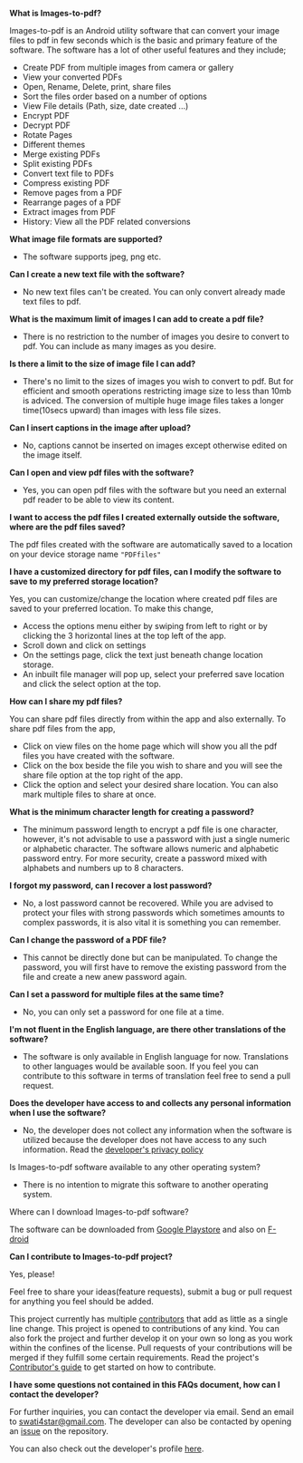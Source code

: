 **What is Images-to-pdf?**

Images-to-pdf is an Android utility software that can convert your image files to pdf in few seconds which is the basic and primary feature of the software. The software has a lot of other useful features and they include;
- Create PDF from multiple images from camera or gallery
- View your converted PDFs
- Open, Rename, Delete, print, share files
- Sort the files order based on a number of options
- View File details (Path, size, date created ...)
- Encrypt PDF
- Decrypt PDF
- Rotate Pages
- Different themes
- Merge existing PDFs
- Split existing PDFs
- Convert text file to PDFs
- Compress existing PDF
- Remove pages from a PDF
- Rearrange pages of a PDF
- Extract images from PDF
- History: View all the PDF related conversions

**What image file formats are supported?**

- The software supports jpeg, png etc. 

**Can I create a new text file with the software?**

- No new text files can't be created. You can only convert already made text files to pdf.

**What is the maximum limit of images I can add to create a pdf file?**

- There is no restriction to the number of images you desire to convert to pdf. You can include as many images as you desire. 

**Is there a limit to the size of image file I can add?**

- There's no limit to the sizes of images you wish to convert to pdf. But for efficient and smooth operations restricting image size to less than 10mb is adviced. The conversion of multiple huge image files takes a longer time(10secs upward) than images with less file sizes. 

**Can I insert captions in the image after upload?**

- No, captions cannot be inserted on images except otherwise edited on the image itself.

**Can I open and view pdf files with the software?**

- Yes, you can open pdf files with the software but you need an external pdf reader to be able to view its content.

**I want to access the pdf files I created externally outside the software, where are the pdf files saved?**

The pdf files created with the software are automatically saved to a location on your device storage name ```"PDFfiles"```

**I have a customized directory for pdf files, can I modify the software to save to my preferred storage location?**

Yes, you can customize/change the location where created pdf files are saved to your preferred location. To make this change, 
- Access the options menu either by swiping from left to right or by clicking the 3 horizontal lines at the top left of the app.
- Scroll down and click on settings
- On the settings page, click the text just beneath change location storage.
- An inbuilt file manager will pop up, select your preferred save location and click the select option at the top.

**How can I share my pdf files?**

You can share pdf files directly from within the app and also externally. To share pdf files from the app, 
- Click on view files on the home page which will show you all the pdf files you have created with the software.
- Click on the box beside the file you wish to share and you will see the share file option at the top right of the app.
- Click the option and select your desired share location.
You can also mark multiple files to share at once.

**What is the minimum character length for creating a password?**

- The minimum password length to encrypt a pdf file is one character, however, it's not advisable to use a password with just a single numeric or alphabetic character. The software allows numeric and alphabetic password entry. For more security, create a password mixed with alphabets and numbers up to 8 characters.

**I forgot my password, can I recover a lost password?**

- No, a lost password cannot be recovered. While you are advised to protect your files with strong passwords which sometimes amounts to complex passwords, it is also vital it is something you can remember.

**Can I change the password of a PDF file?**

- This cannot be directly done but can be manipulated. To change the password, you will first have to remove the existing password from the file and create a new anew password again.

**Can I set a password for multiple files at the same time?**

- No, you can only set a password for one file at a time.

**I'm not fluent in the English language, are there other translations of the software?**

- The software is only available in English language for now. Translations to other languages would be available soon. If you feel you can contribute to this software in terms of translation feel free to send a pull request.

**Does the developer have access to and collects any personal information when I use the software?**

- No, the developer does not collect any information when the software is utilized because the developer does not have access to any such information. Read the [developer's privacy policy](https://sites.google.com/view/privacy-policy-image-to-pdf/home)

Is Images-to-pdf software available to any other operating system?

- There is no intention to migrate this software to another operating system.

Where can I download Images-to-pdf software?

The software can be downloaded from [Google Playstore](https://play.google.com/store/apps/details?id=swati4star.createpdf) and also on [F-droid](https://f-droid.org/app/swati4star.createpdf)

**Can I contribute to Images-to-pdf project?**

Yes, please!

Feel free to share your ideas(feature requests), submit a bug or pull request for anything you feel should be added.

This project currently has multiple [contributors](https://github.com/Swati4star/Images-to-PDF/graphs/contributors) that add as little as a single line change. This project is opened to contributions of any kind. You can also fork the project and further develop it on your own so long as you work within the confines of the license. Pull requests of your contributions will be merged if they fulfill some certain requirements. Read the project's [Contributor's guide](https://github.com/Swati4star/Images-to-PDF/blob/master/CONTRIBUTING.md) to get started on how to contribute.

**I have some questions not contained in this FAQs document, how can I contact the developer?**

For further inquiries, you can contact the developer via email. Send an email to swati4star@gmail.com. The developer can also be contacted by opening an [issue](https://github.com/Swati4star/Images-to-PDF/issues/new) on the repository.

You can also check out the developer's profile [here](https://swati4star.github.io/).

